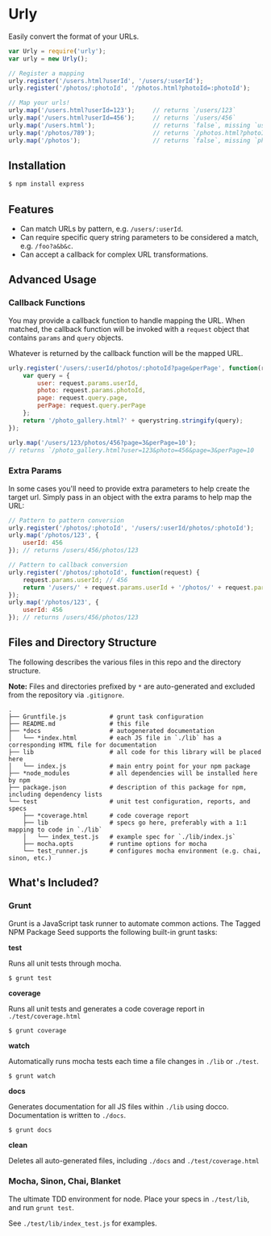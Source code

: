 Urly
====

Easily convert the format of your URLs.

```javascript
var Urly = require('urly');
var urly = new Urly();

// Register a mapping
urly.register('/users.html?userId', '/users/:userId');
urly.register('/photos/:photoId', '/photos.html?photoId=:photoId');

// Map your urls!
urly.map('/users.html?userId=123');     // returns `/users/123`
urly.map('/users.html?userId=456');     // returns `/users/456`
urly.map('/users.html');                // returns `false`, missing `userId` query string parameter
urly.map('/photos/789');                // returns `/photos.html?photoId=789`
urly.map('/photos');                    // returns `false`, missing `photoId` param
```

## Installation

```bash
$ npm install express
```

## Features

- Can match URLs by pattern, e.g. `/users/:userId`.
- Can require specific query string parameters to be considered a match, e.g. `/foo?a&b&c`.
- Can accept a callback for complex URL transformations.

## Advanced Usage


### Callback Functions

You may provide a callback function to handle mapping the URL. When matched, the callback function will be invoked with a `request` object that contains `params` and `query` objects.

Whatever is returned by the callback function will be the mapped URL.

```javascript
urly.register('/users/:userId/photos/:photoId?page&perPage', function(request) {
    var query = {
        user: request.params.userId,
        photo: request.params.photoId,
        page: request.query.page,
        perPage: request.query.perPage
    };
    return '/photo_gallery.html?' + querystring.stringify(query);
});

urly.map('/users/123/photos/456?page=3&perPage=10');
// returns `/photo_gallery.html?user=123&photo=456&page=3&perPage=10
```

### Extra Params

In some cases you'll need to provide extra parameters to help create the target url. Simply pass in an object with the extra params to help map the URL:

```javascript
// Pattern to pattern conversion
urly.register('/photos/:photoId', '/users/:userId/photos/:photoId');
urly.map('/photos/123', {
    userId: 456
}); // returns /users/456/photos/123

// Pattern to callback conversion
urly.register('/photos/:photoId', function(request) {
    request.params.userId; // 456
    return '/users/' + request.params.userId + '/photos/' + request.params.photoId;
});
urly.map('/photos/123', {
    userId: 456
}); // returns /users/456/photos/123
```

## Files and Directory Structure

The following describes the various files in this repo and the directory structure.

**Note:** Files and directories prefixed by `*` are auto-generated and excluded from the
repository via `.gitignore`.

    .
    ├── Gruntfile.js            # grunt task configuration
    ├── README.md               # this file
    ├── *docs                   # autogenerated documentation
    │   └── *index.html         # each JS file in `./lib` has a corresponding HTML file for documentation
    ├── lib                     # all code for this library will be placed here
    │   └── index.js            # main entry point for your npm package
    ├── *node_modules           # all dependencies will be installed here by npm
    ├── package.json            # description of this package for npm, including dependency lists
    └── test                    # unit test configuration, reports, and specs
        ├── *coverage.html      # code coverage report
        ├── lib                 # specs go here, preferably with a 1:1 mapping to code in `./lib`
        │   └── index_test.js   # example spec for `./lib/index.js`
        ├── mocha.opts          # runtime options for mocha
        └── test_runner.js      # configures mocha environment (e.g. chai, sinon, etc.)

## What's Included?

### Grunt

Grunt is a JavaScript task runner to automate common actions. The Tagged NPM Package Seed
supports the following built-in grunt tasks:

**test**

Runs all unit tests through mocha.

    $ grunt test

**coverage**

Runs all unit tests and generates a code coverage report in `./test/coverage.html`

    $ grunt coverage

**watch**

Automatically runs mocha tests each time a file changes in `./lib` or `./test`.

    $ grunt watch

**docs**

Generates documentation for all JS files within `./lib` using docco. Documentation is
written to `./docs`.

    $ grunt docs

**clean**

Deletes all auto-generated files, including `./docs` and `./test/coverage.html`

### Mocha, Sinon, Chai, Blanket

The ultimate TDD environment for node. Place your specs in `./test/lib`, and run `grunt test`.

See `./test/lib/index_test.js` for examples.
